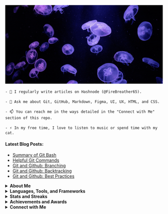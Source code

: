 <img src="github-header.gif" />

```
- 📝 I regularly write articles on Hashnode (@FireBreather65).

- 💬 Ask me about Git, GitHub, Markdown, Figma, UI, UX, HTML, and CSS.

- 📫 You can reach me in the ways detailed in the "Connect with Me" section of this repo.

- ⚡ In my free time, I love to listen to music or spend time with my cat.
```

<!-- - 🌱 I’m currently improving my HTML and CSS knowledge using w3schools. -->
<!-- - 🔭 I’m currently working on a project. -->
<!-- - 👯 I’m looking to collaborate on ... -->
<!-- - 🤔 I’m looking for help with ... -->
<!-- - 👨‍💻 All of my projects are available [in my portfolio](portfolio link) -->
<!-- - 📄 Know about my experiences [in my resume](resume link) -->
<!-- Sort with https://rahuldkjain.github.io/gh-profile-readme-generator/ -->

#### Latest Blog Posts:
<!-- BLOG-POST-LIST:START -->
- [Summary of Git Bash](https://firebreather65.hashnode.dev/summary-of-git-bash)
- [Helpful Git Commands](https://firebreather65.hashnode.dev/helpful-git-commands)
- [Git and Github: Branching](https://firebreather65.hashnode.dev/git-and-github-branching)
- [Git and Github: Backtracking](https://firebreather65.hashnode.dev/git-and-github-backtracking)
- [Git and Github: Best Practices](https://firebreather65.hashnode.dev/git-and-github-best-practices)
<!-- BLOG-POST-LIST:END -->

<details>
  <summary><b>About Me</b></summary>
  <p>Hello! My name is Malycia. I'm a recent graduate who lives in the Pacific Northwest. I've been coding on and off for a few years now and I'm ready to become a more consistent learner.</p>
  <p>I hope to become a UI/UX designer in the future, so most of my coursework pertains to those subjects. I've also written articles about Git Bash and Github, which you can find links to above.</p>
</details>

<details>
  <summary><b>Languages, Tools, and Frameworks</b></summary>
  <img title="Figma" src="https://img.shields.io/badge/figma-%23F24E1E.svg?style=for-the-badge&logo=figma&logoColor=white" />
  <img title="Git" src="https://img.shields.io/badge/git-%23F05033.svg?style=for-the-badge&logo=git&logoColor=white" />
  <img title="Github" src="https://img.shields.io/badge/github-%23121011.svg?style=for-the-badge&logo=github&logoColor=white" />
  <img title="Markdown" src="https://img.shields.io/badge/markdown-%23000000.svg?style=for-the-badge&logo=markdown&logoColor=white" />
  <img title="HTML5" src="https://img.shields.io/badge/html5-%23E34F26.svg?style=for-the-badge&logo=html5&logoColor=white" />
  <img title="CSS3" src="https://img.shields.io/badge/css3-%231572B6.svg?style=for-the-badge&logo=css3&logoColor=white" />
  <!-- use https://github.com/Ileriayo/markdown-badges -->
</details>

<details>
  <summary><b>Stats and Streaks</b></summary>
  <img align="center" src="https://github-readme-stats.vercel.app/api?username=FireBreather65&layout=compact&show_icons=true&theme=prussian" />
  <img align="center" src="https://github-readme-stats.vercel.app/api/top-langs/?username=FireBreather65&layout=compact&theme=prussian" />
  <img align="center" src="https://github-readme-streak-stats.herokuapp.com/?user=FireBreather65&theme=prussian" />
</details>

<details>
  <summary><b>Achievements and Awards</b></summary>
  <img align="center" src="https://github-profile-trophy.vercel.app/?username=FireBreather65&theme=nord" />
</details>

<details>
  <summary><b>Connect with Me</b></summary>
  <p>You can contact me on either <a href="https://www.linkedin.com/in/malycia-a-338524282/">LinkedIn</a> or the discussions tab of this repo - I should respond within 24 hours 🙂</p>
</details>

